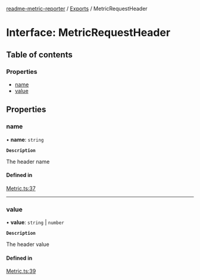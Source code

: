 [readme-metric-reporter](../README.md) / [Exports](../modules.md) / MetricRequestHeader

# Interface: MetricRequestHeader

## Table of contents

### Properties

- [name](MetricRequestHeader.md#name)
- [value](MetricRequestHeader.md#value)

## Properties

### name

• **name**: `string`

**`Description`**

The header name

#### Defined in

[Metric.ts:37](https://github.com/igrek8/readme-metric-reporter/blob/fa80eaf/src/Metric.ts#L37)

___

### value

• **value**: `string` \| `number`

**`Description`**

The header value

#### Defined in

[Metric.ts:39](https://github.com/igrek8/readme-metric-reporter/blob/fa80eaf/src/Metric.ts#L39)
